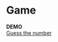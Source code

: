 # Game

<b>DEMO</b>
<br>
 [Guess the number](https://denizkiskanc.github.io/Game-with-Javascript/Guess%20the%20number/)
